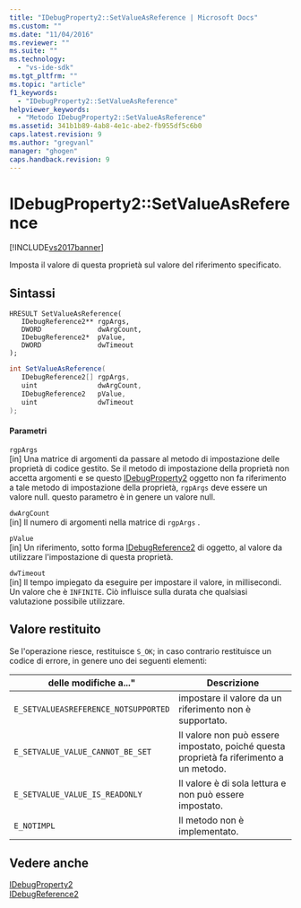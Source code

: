 ```yaml
---
title: "IDebugProperty2::SetValueAsReference | Microsoft Docs"
ms.custom: ""
ms.date: "11/04/2016"
ms.reviewer: ""
ms.suite: ""
ms.technology: 
  - "vs-ide-sdk"
ms.tgt_pltfrm: ""
ms.topic: "article"
f1_keywords: 
  - "IDebugProperty2::SetValueAsReference"
helpviewer_keywords: 
  - "Metodo IDebugProperty2::SetValueAsReference"
ms.assetid: 341b1b89-4ab8-4e1c-abe2-fb955df5c6b0
caps.latest.revision: 9
ms.author: "gregvanl"
manager: "ghogen"
caps.handback.revision: 9
---
```

# IDebugProperty2::SetValueAsReference
[!INCLUDE[vs2017banner](../../../code-quality/includes/vs2017banner.md)]

Imposta il valore di questa proprietà sul valore del riferimento specificato.  
  
## Sintassi  
  
```cpp#  
HRESULT SetValueAsReference(  
   IDebugReference2** rgpArgs,  
   DWORD              dwArgCount,  
   IDebugReference2*  pValue,  
   DWORD              dwTimeout  
);  
```  
  
```c#  
int SetValueAsReference(  
   IDebugReference2[] rgpArgs,  
   uint               dwArgCount,  
   IDebugReference2   pValue,  
   uint               dwTimeout  
);  
```  
  
#### Parametri  
 `rgpArgs`  
 \[in\]  Una matrice di argomenti da passare al metodo di impostazione delle proprietà di codice gestito.  Se il metodo di impostazione della proprietà non accetta argomenti e se questo [IDebugProperty2](../../../extensibility/debugger/reference/idebugproperty2.md) oggetto non fa riferimento a tale metodo di impostazione della proprietà, `rgpArgs` deve essere un valore null.  questo parametro è in genere un valore null.  
  
 `dwArgCount`  
 \[in\]  Il numero di argomenti nella matrice di `rgpArgs` .  
  
 `pValue`  
 \[in\]  Un riferimento, sotto forma [IDebugReference2](../../../extensibility/debugger/reference/idebugreference2.md) di oggetto, al valore da utilizzare l'impostazione di questa proprietà.  
  
 `dwTimeout`  
 \[in\]  Il tempo impiegato da eseguire per impostare il valore, in millisecondi.  Un valore che è `INFINITE`.  Ciò influisce sulla durata che qualsiasi valutazione possibile utilizzare.  
  
## Valore restituito  
 Se l'operazione riesce, restituisce `S_OK`; in caso contrario restituisce un codice di errore, in genere uno dei seguenti elementi:  
  
|delle modifiche a..."|Descrizione|  
|---------------------------|-----------------|  
|`E_SETVALUEASREFERENCE_NOTSUPPORTED`|impostare il valore da un riferimento non è supportato.|  
|`E_SETVALUE_VALUE_CANNOT_BE_SET`|Il valore non può essere impostato, poiché questa proprietà fa riferimento a un metodo.|  
|`E_SETVALUE_VALUE_IS_READONLY`|Il valore è di sola lettura e non può essere impostato.|  
|`E_NOTIMPL`|Il metodo non è implementato.|  
  
## Vedere anche  
 [IDebugProperty2](../../../extensibility/debugger/reference/idebugproperty2.md)   
 [IDebugReference2](../../../extensibility/debugger/reference/idebugreference2.md)
